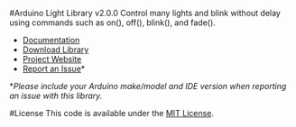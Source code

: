 #Arduino Light Library v2.0.0
Control many lights and blink without delay using commands such as on(), off(), blink(), and fade().

* [Documentation](http://robotsbigdata.com/docs-arduino-light.html)
* [Download Library](https://github.com/alextaujenis/RBD_Light/raw/master/extras/RBD_Light.zip)
* [Project Website](http://robotsbigdata.com)
* [Report an Issue](https://github.com/alextaujenis/RBD_Light/issues/new)*

\**Please include your Arduino make/model and IDE version when reporting an issue with this library.*

#License
This code is available under the [MIT License](http://opensource.org/licenses/mit-license.php).